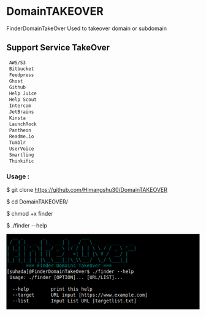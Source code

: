 # DomainTAKEOVER


FinderDomainTakeOver Used to takeover domain or subdomain

## Support Service TakeOver

```
 AWS/S3
 Bitbucket
 Feedpress
 Ghost
 Github
 Help Juice
 Help Scout
 Intercom
 JetBrains
 Kinsta
 LaunchRock
 Pantheon
 Readme.io
 Tumblr
 UserVoice
 Smartling
 Thinkific
```

### Usage : 

$ git clone https://github.com/Himangshu30/DomainTAKEOVER

$ cd DomainTAKEOVER/

$ chmod +x finder

$ ./finder --help

<img src="FinderExample.png">
